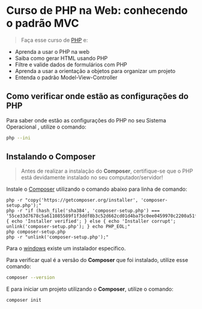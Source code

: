 # Curso de PHP na Web: conhecendo o padrão MVC

> Faça esse curso de [PHP](https://cursos.alura.com.br/course/php-web-conhecendo-padrao-mvc) e:

- Aprenda a usar o PHP na web
- Saiba como gerar HTML usando PHP
- Filtre e valide dados de formulários com PHP
- Aprenda a usar a orientação a objetos para organizar um projeto
- Entenda o padrão Model-View-Controller

## Como verificar onde estão as configurações do PHP

Para saber onde estão as configurações do PHP no seu Sistema Operacional , utilize o comando:

```sh
php --ini
```

## Instalando o Composer

> Antes de realizar a instalação do **Composer**, certifique-se que o PHP está devidamente instalado no seu computador/servidor!

Instale o [Composer](https://getcomposer.org/download/) utilizando o comando abaixo para linha de comando:

    php -r "copy('https://getcomposer.org/installer', 'composer-setup.php');"
    php -r "if (hash_file('sha384', 'composer-setup.php') === '55ce33d7678c5a611085589f1f3ddf8b3c52d662cd01d4ba75c0ee0459970c2200a51f492d557530c71c15d8dba01eae') { echo 'Installer verified'; } else { echo 'Installer corrupt'; unlink('composer-setup.php'); } echo PHP_EOL;"
    php composer-setup.php
    php -r "unlink('composer-setup.php');"

Para o [windows](https://getcomposer.org/download/) existe um instalador especifico.

Para verificar qual é a versão do **Composer** que foi instalado, utilize esse comando:

```sh
composer --version
```

E para iniciar um projeto utilizando o **Composer**, utilize o comando:

```sh
composer init
```
